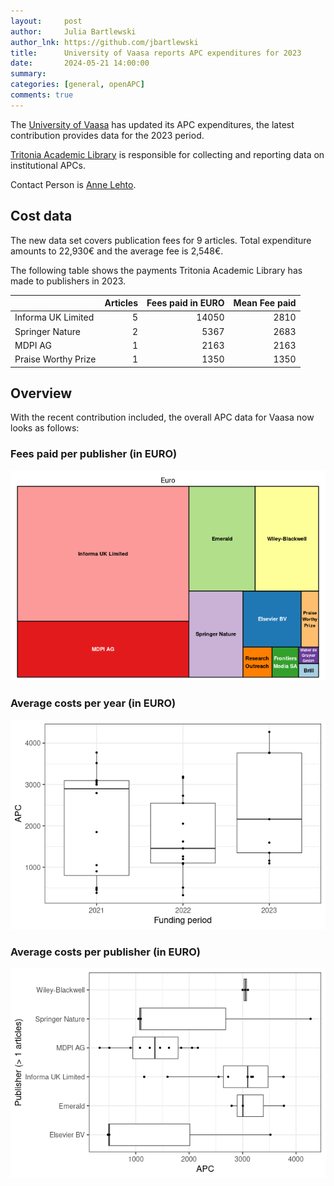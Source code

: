 ```yaml
---
layout:     post
author:     Julia Bartlewski
author_lnk: https://github.com/jbartlewski
title:      University of Vaasa reports APC expenditures for 2023
date:       2024-05-21 14:00:00
summary:    
categories: [general, openAPC]
comments: true
---
```





The [University of Vaasa](https://www.uwasa.fi/en) has updated its APC expenditures, the latest contribution provides data for the 2023 period.

[Tritonia Academic Library](https://www.tritonia.fi/en) is responsible for collecting and reporting data on institutional APCs.

Contact Person is [Anne Lehto](mailto:Anne.lehto@uwasa.fi).

## Cost data



The new data set covers publication fees for 9 articles. Total expenditure amounts to 22,930€ and the average fee is 2,548€.

The following table shows the payments Tritonia Academic Library has made to publishers in 2023.




|                    | Articles| Fees paid in EURO| Mean Fee paid|
|:-------------------|--------:|-----------------:|-------------:|
|Informa UK Limited  |        5|             14050|          2810|
|Springer Nature     |        2|              5367|          2683|
|MDPI AG             |        1|              2163|          2163|
|Praise Worthy Prize |        1|              1350|          1350|



## Overview

With the recent contribution included, the overall APC data for Vaasa now looks as follows:

### Fees paid per publisher (in EURO)

![plot of chunk tree_vaasa_2024_05_21_full](/figure/tree_vaasa_2024_05_21_full-1.png)

###  Average costs per year (in EURO)

![plot of chunk box_vaasa_2024_05_21_year_full](/figure/box_vaasa_2024_05_21_year_full-1.png)

###  Average costs per publisher (in EURO)

![plot of chunk box_vaasa_2024_05_21_publisher_full](/figure/box_vaasa_2024_05_21_publisher_full-1.png)

